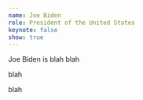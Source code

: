 ```yaml
---
name: Joe Biden
role: President of the United States
keynote: false
show: true
---
```


Joe Biden is blah blah

blah

blah